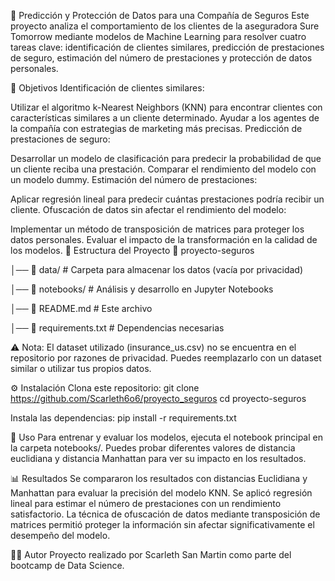 🏥 Predicción y Protección de Datos para una Compañía de Seguros
Este proyecto analiza el comportamiento de los clientes de la aseguradora Sure Tomorrow mediante modelos de Machine Learning para resolver cuatro tareas clave: 
identificación de clientes similares, predicción de prestaciones de seguro, estimación del número de prestaciones y protección de datos personales.

📌 Objetivos
Identificación de clientes similares:

Utilizar el algoritmo k-Nearest Neighbors (KNN) para encontrar clientes con características similares a un cliente determinado.
Ayudar a los agentes de la compañía con estrategias de marketing más precisas.
Predicción de prestaciones de seguro:

Desarrollar un modelo de clasificación para predecir la probabilidad de que un cliente reciba una prestación.
Comparar el rendimiento del modelo con un modelo dummy.
Estimación del número de prestaciones:

Aplicar regresión lineal para predecir cuántas prestaciones podría recibir un cliente.
Ofuscación de datos sin afectar el rendimiento del modelo:

Implementar un método de transposición de matrices para proteger los datos personales.
Evaluar el impacto de la transformación en la calidad de los modelos.
📂 Estructura del Proyecto
📁 proyecto-seguros

│── 📂 data/                  # Carpeta para almacenar los datos (vacía por privacidad)

│── 📂 notebooks/             # Análisis y desarrollo en Jupyter Notebooks

│── 📄 README.md              # Este archivo

│── 📄 requirements.txt       # Dependencias necesarias

⚠️ Nota: El dataset utilizado (insurance_us.csv) no se encuentra en el repositorio por razones de privacidad. Puedes reemplazarlo con un dataset similar o utilizar tus propios datos.

⚙️ Instalación
Clona este repositorio:
git clone https://github.com/Scarleth6o6/proyecto_seguros
cd proyecto-seguros

Instala las dependencias:
pip install -r requirements.txt

🚀 Uso
Para entrenar y evaluar los modelos, ejecuta el notebook principal en la carpeta notebooks/.
Puedes probar diferentes valores de distancia euclidiana y distancia Manhattan para ver su impacto en los resultados.

📊 Resultados
Se compararon los resultados con distancias Euclidiana y Manhattan para evaluar la precisión del modelo KNN.
Se aplicó regresión lineal para estimar el número de prestaciones con un rendimiento satisfactorio.
La técnica de ofuscación de datos mediante transposición de matrices permitió proteger la información sin afectar significativamente el desempeño del modelo.

👨‍💻 Autor
Proyecto realizado por Scarleth San Martin como parte del bootcamp de Data Science.
